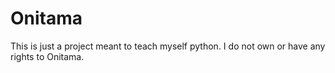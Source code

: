 # Onitama
This is just a project meant to teach myself python.
I do not own or have any rights to Onitama.